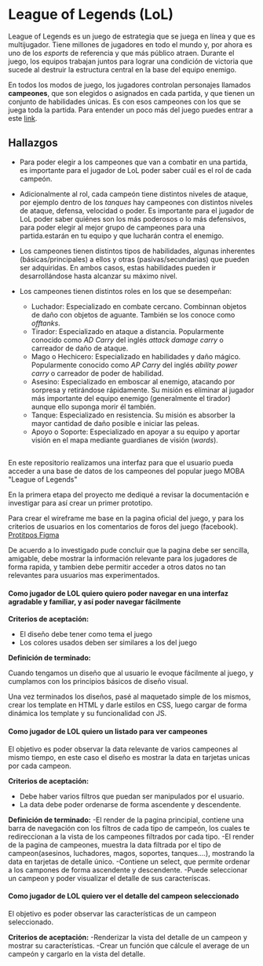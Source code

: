 # League of Legends (LoL)

League of Legends es un juego de estrategia que se juega en línea y que es
multijugador. Tiene millones de jugadores en todo el mundo y, por ahora es uno
de los _esports_ de referencia y que más público atraen.
Durante el juego, los equipos trabajan juntos para lograr una
condición de victoria que sucede al destruir la estructura central en la base
del equipo enemigo.

En todos los modos de juego, los jugadores controlan
personajes llamados **campeones**, que son elegidos o asignados en cada partida,
y que tienen un conjunto de habilidades únicas. Es con esos campeones con los
que se juega toda la partida. Para entender un poco más del juego puedes entrar
a este [link](https://www.redbull.com/es-es/5-consejos-empezar-jugar-league-of-legends#targetText=Lo%20primero%20que%20tienes%20que,donde%20lucha%20cinco%20contra%20cinco).

## Hallazgos

* Para poder elegir a los campeones que van a combatir en una partida, es
  importante para el jugador de LoL poder saber cuál es el rol de cada campeón.
* Adicionalmente al rol, cada campeón tiene distintos niveles de ataque, por
  ejemplo dentro de los _tanques_ hay campeones con distintos niveles de ataque,
  defensa, velocidad o poder. Es importante para el jugador de LoL poder saber
  quiénes son los más poderosos o lo más defensivos, para poder elegir al mejor
  grupo de campeones para una partida.estarán
  en tu equipo y que lucharán contra el enemigo.
* Los campeones tienen distintos tipos de habilidades, algunas inherentes
  (básicas/principales) a ellos y otras (pasivas/secundarias) que pueden ser
  adquiridas. En ambos casos, estas habilidades pueden ir desarrollándose hasta
  alcanzar su máximo nivel.
* Los campeones tienen distintos roles en los que se desempeñan:

  - Luchador: Especializado en combate cercano. Combinnan objetos de daño con
    objetos de aguante. También se los conoce como _offtanks_.
  - Tirador: Especializado en ataque a distancia. Popularmente conocido como
    _AD Carry_ del inglés _attack damage carry_ o carreador de daño de ataque.
  - Mago o Hechicero: Especializado en habilidades y daño mágico. Popularmente
    conocido como _AP Carry_ del inglés _ability power carry_ o carreador de
    poder de habilidad.
  - Asesino: Especializado en emboscar al enemigo, atacando por sorpresa y
    retirándose rápidamente. Su misión es eliminar al jugador más importante del
    equipo enemigo (generalmente el tirador) aunque ello suponga morir él
    también.
  - Tanque: Especializado en resistencia. Su misión es absorber la mayor
    cantidad de daño posible e iniciar las peleas.
  - Apoyo o Soporte: Especializado en apoyar a su equipo y aportar visión en el
    mapa mediante guardianes de visión (_wards_).

##
 En este repositorio realizamos una interfaz para que el usuario pueda acceder a una base de datos de los campeones del popular juego MOBA "League of Legends"

En la primera etapa del proyecto me dediqué a revisar la documentación e investigar para así crear un primer prototipo.

Para crear el wireframe me base en la pagina oficial del juego, y para los criterios de usuarios en los comentarios de foros del juego (facebook).
[Protitpos Figma](https://www.figma.com/file/gxCEhyp29jhMQXTKlFcNjK/LOL-DATA-LOVERS?node-id=0%3A1&t=fx7mvI94WnFML9iI-0 "Prototipos Figma")

De acuerdo a lo investigado pude concluir que la pagina debe ser sencilla, amigable, debe mostrar la información relevante para los jugadores de forma rapida, y tambien debe permitir acceder a otros datos no tan relevantes para usuarios mas experimentados.

#### Como jugador de LOL quiero quiero poder navegar en una interfaz agradable y familiar, y así poder navegar fácilmente

**Criterios de aceptación:**
- El diseño debe tener como tema el juego
- Los colores usados deben ser similares a los del juego

**Definición de terminado:**

Cuando tengamos un diseño que al usuario le evoque fácilmente al juego, y cumplamos con los principios básicos de diseño visual.

Una vez terminados los diseños, pasé al maquetado simple de los mismos,  crear los template en HTML y  darle estilos en CSS, luego cargar de forma dinámica los template y su funcionalidad con JS. 

#### Como jugador de LOL quiero un listado para ver campeones

El objetivo es poder observar la data relevante de varios campeones al mismo tiempo, en este caso el diseño es mostrar la data en tarjetas unicas por cada campeon. 

**Criterios de aceptación:**
- Debe haber varios filtros que puedan ser manipulados por el usuario.
- La data debe poder ordenarse de forma ascendente y descendente.

**Definición de terminado:**
-El render de la pagina principial, contiene una barra de navegación con los filtros de cada tipo de campeón, los cuales te redireccionan a la vista de los campeones filtrados por cada tipo. 
-El render de la pagina de campeones, muestra la data filtrada por el tipo de campeon(asesinos, luchadores, magos, soportes, tanques....), mostrando la data en tarjetas de detalle único.
-Contiene un select, que permite ordenar a los campones de forma ascendente y descendente.
-Puede seleccionar un campeon y poder visualizar el detalle de sus caracteríscas. 

#### Como jugador de LOL quiero ver el detalle del campeon seleccionado

El objetivo es poder observar las características de un campeon seleccionado.

**Criterios de aceptación:**
-Renderizar la vista del detalle de un campeon y mostrar su características.
-Crear un función que cálcule el average de un campeón y cargarlo en la vista del detalle. 